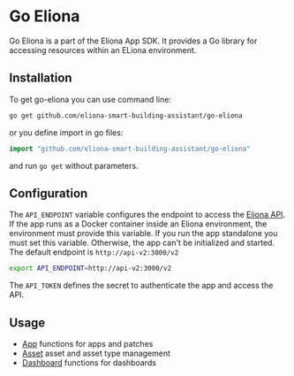 # Go Eliona

Go Eliona is a part of the Eliona App SDK. It provides a Go library for accessing resources within an ELiona environment.

## Installation ##

To get go-eliona you can use command line:

```bash
go get github.com/eliona-smart-building-assistant/go-eliona
```

or you define import in go files:

```go
import "github.com/eliona-smart-building-assistant/go-eliona"
```

and run `go get` without parameters.

## Configuration

The `API_ENDPOINT` variable configures the endpoint to access the [Eliona API](https://github.com/eliona-smart-building-assistant/eliona-api). If the app runs as a Docker container inside an Eliona environment, the environment must provide this variable. If you run the app standalone you must set this variable. Otherwise, the app can't be initialized and started. The default endpoint is `http://api-v2:3000/v2`

```bash
export API_ENDPOINT=http://api-v2:3000/v2
```

The `API_TOKEN` defines the secret to authenticate the app and access the API.

## Usage ##
 
- [App](app) functions for apps and patches
- [Asset](asset) asset and asset type management 
- [Dashboard](dashboard) functions for dashboards
